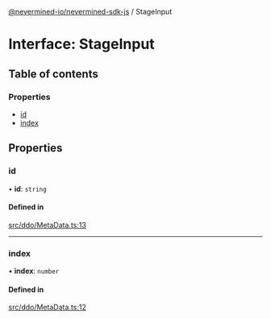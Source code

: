 [@nevermined-io/nevermined-sdk-js](../code-reference.md) / StageInput

# Interface: StageInput

## Table of contents

### Properties

- [id](StageInput.md#id)
- [index](StageInput.md#index)

## Properties

### id

• **id**: `string`

#### Defined in

[src/ddo/MetaData.ts:13](https://github.com/nevermined-io/sdk-js/blob/55f88d2/src/ddo/MetaData.ts#L13)

---

### index

• **index**: `number`

#### Defined in

[src/ddo/MetaData.ts:12](https://github.com/nevermined-io/sdk-js/blob/55f88d2/src/ddo/MetaData.ts#L12)
